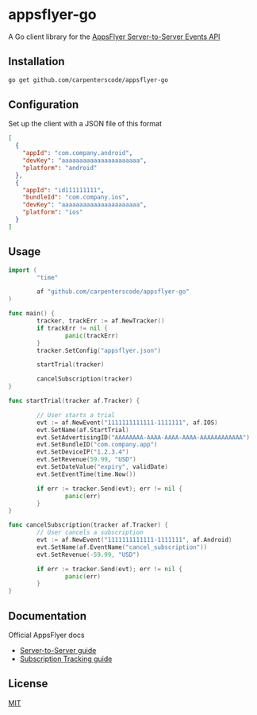 # appsflyer-go

A Go client library for the [AppsFlyer Server-to-Server Events API](https://support.appsflyer.com/hc/en-us/articles/207034486-Server-to-Server-Events-API)

## Installation

```bash
go get github.com/carpenterscode/appsflyer-go
```

## Configuration

Set up the client with a JSON file of this format

```json
[
  {
    "appId": "com.company.android",
    "devKey": "aaaaaaaaaaaaaaaaaaaaaa",
    "platform": "android"
  },
  {
    "appId": "id111111111",
    "bundleId": "com.company.ios",
    "devKey": "aaaaaaaaaaaaaaaaaaaaaa",
    "platform": "ios"
  }
]
```

## Usage

```go
import (
        "time"

        af "github.com/carpenterscode/appsflyer-go"
)

func main() {
        tracker, trackErr := af.NewTracker()
        if trackErr != nil {
                panic(trackErr)
        }
        tracker.SetConfig("appsflyer.json")

        startTrial(tracker)

        cancelSubscription(tracker)
}

func startTrial(tracker af.Tracker) {

        // User starts a trial
        evt := af.NewEvent("1111111111111-1111111", af.IOS)
        evt.SetName(af.StartTrial)
        evt.SetAdvertisingID("AAAAAAAA-AAAA-AAAA-AAAA-AAAAAAAAAAAA")
        evt.SetBundleID("com.company.app")
        evt.SetDeviceIP("1.2.3.4")
        evt.SetRevenue(59.99, "USD")
        evt.SetDateValue("expiry", validDate)
        evt.SetEventTime(time.Now())

        if err := tracker.Send(evt); err != nil {
                panic(err)
        }
}

func cancelSubscription(tracker af.Tracker) {
        // User cancels a subscription
        evt := af.NewEvent("1111111111111-1111111", af.Android)
        evt.SetName(af.EventName("cancel_subscription"))
        evt.SetRevenue(-59.99, "USD")

        if err := tracker.Send(evt); err != nil {
                panic(err)
        }
}
```

## Documentation

Official AppsFlyer docs

- [Server-to-Server guide](https://support.appsflyer.com/hc/en-us/articles/207034486-Server-to-Server-Events-API)
- [Subscription Tracking guide](https://support.appsflyer.com/hc/en-us/articles/360001279189-Subscription-Tracking-Guide#ServertoServer)

## License

[MIT](LICENSE)
